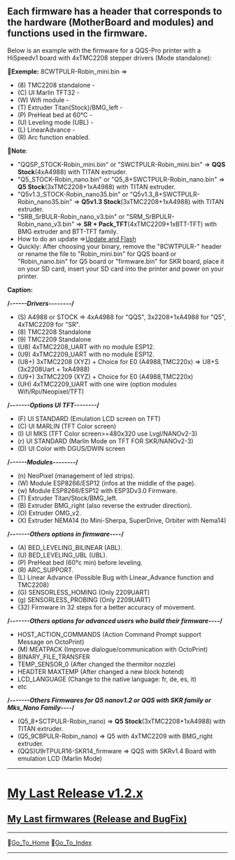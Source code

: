 
## Each firmware has a header that corresponds to the hardware (MotherBoard and modules) and functions used in the firmware.
Below is an example with the firmware for a QQS-Pro printer with a HiSpeedv1 board with 4xTMC2208 stepper drivers (Mode standalone):

**📌Exemple:**
8CWTPULR-Robin_mini.bin 
=> 
  - (8) TMC2208 standalone - 
  - (C) UI Marlin TFT32 - 
  - (W) Wifi module - 
  - (T) Extruder Titan(Stock)/BMG_left - 
  - (P) PreHeat bed at 60°C - 
  - (U) Leveling mode (UBL) -
  - (L) LinearAdvance - 
  - (R) Arc function enabled.

  **📌Note**: 
  - "QQSP_STOCK-Robin_mini.bin" or "SWCTPULR-Robin_mini.bin" => **QQS Stock**(4xA4988) with TITAN extruder.
  - "Q5_STOCK-Robin_nano.bin" or "Q5_8+SWCTPULR-Robin_nano.bin"  => **Q5 Stock**(3xTMC2208+1xA4988) with TITAN extruder.
  - "Q5v1.3_STOCK-Robin_nano35.bin" or "Q5v1.3_8+SWCTPULR-Robin_nano35.bin"  => **Q5v1.3 Stock**(3xTMC2208+1xA4988) with TITAN extruder.
  - "SRB_SrBULR-Robin_nano_v3.bin" or "SRM_SrBPULR-Robin_nano_v3.bin"  => **SR + Pack_TFT**(4xTMC2209+1xBTT-TFT) with BMG extruder and BTT-TFT family.
  - How to do an update =>[Update and Flash](https://github.com/Foxies-CSTL/Marlin_2.0.x/wiki/7.TIPS#732-update-and-flash)
  - Quickly: After choosing your binary, remove the "8CWTPULR-" header or rename the file to "Robin_mini.bin" for QQS board or "Robin_nano.bin" for Q5 board or "firmware.bin" for SKR board, place it on your SD card, insert your SD card into the printer and power on your printer.

  **Caption:**

  **/*------Drivers--------*/**
  - (S) A4988 or STOCK => 4xA4988 for "QQS", 3x2208+1xA4988 for "Q5", 4xTMC2209 for "SR".
  - (8) TMC2208 Standalone
  - (9) TMC2209 Standalone
  - (U8) 4xTMC2208_UART with no module ESP12.
  - (U9) 4xTMC2209_UART with no module ESP12.
  - (U8+) 3xTMC2208 (XYZ) + Choice for E0 (A4988,TMC220x) => U8+S (3x2208Uart + 1xA4988)
  - (U9+) 3xTMC2209 (XYZ) + Choice for E0 (A4988,TMC220x)
  - (UH) 4xTMC2209_UART with one wire (option modules Wifi/Rpi/Neopixel/TFT)

  **/*-------Options UI TFT--------*/**
  - (F) UI STANDARD (Emulation LCD screen on TFT)
  - (C) UI MARLIN (TFT Color screen)
  - (I) UI MKS (TFT Color screen>=480x320 use Lvgl/NANOv2-3)
  - (r) UI STANDARD (Marlin Mode on TFT FOR SKR/NANOv2-3)
  - (D) UI Color with DGUS/DWIN screen

  **/*------Modules--------*/**
  - (n) NeoPixel (management of led strips).
  - (W) Module ESP8266/ESP12 (infos at the middle of the page).
  - (w) Module ESP8266/ESP12 with ESP3Dv3.0 Firmware.
  - (T) Extruder Titan/Stock/BMG_left.
  - (B) Extruder BMG_right (also reverse the extruder direction).
  - (O) Extruder OMG_v2.
  - (X) Extruder NEMA14 (to Mini-Sherpa, SuperDrive, Orbiter with Nema14)
  
  **/*-------Others options in firmware----*/**
  - (A) BED_LEVELING_BILINEAR (ABL).
  - (U) BED_LEVELING_UBL (UBL).
  - (P) PreHeat bed (60°c min) before leveling.
  - (R) ARC_SUPPORT.
  - (L) Linear Advance (Possible Bug with Linear_Advance function and TMC2208)
  - (G) SENSORLESS_HOMING (Only 2209UART)
  - (g) SENSORLESS_PROBING (Only 2209UART)
  - (32) Firmware in 32 steps for a better accuracy of movement.
  
  **/*-------Others options for advanced users who build their firmware----*/**
  - HOST_ACTION_COMMANDS (Action Command Prompt support Message on OctoPrint) 
  - (M) MEATPACK (Improve dialogue/communication with OctoPrint)
  - BINARY_FILE_TRANSFER
  - TEMP_SENSOR_0 (After changed the thermitor nozzle)
  - HEADTER MAXTEMP (After changed a new block hotend)
  - LCD_LANGUAGE (Change to the native language: fr, de, es, it)
  - etc 
  
  **/*-------Others Firmwares for Q5 nanov1.2 or QQS with SKR family or Mks_Nano Family----*/**
  - (Q5_8+SCTPULR-Robin_nano)  => **Q5 Stock**(3xTMC2208+1xA4988) with TITAN extruder. 
  - (Q5_9CBPULR-Robin_nano)   =>  Q5 with 4xTMC2209 with BMG_right extruder.
  - (QQS)U9rTPULR16-SKR14_firmware => QQS with SKRv1.4 Board with emulation LCD (Marlin Mode)
***
  # [**My Last Release v1.2.x**](https://github.com/Foxies-CSTL/Marlin_2.0.x/releases)
  
  ## [**My Last firmwares (Release and BugFix)**](https://github.com/Foxies-CSTL/Marlin_2.0.x/tree/Firmwares)

***
🚸[Go_To_Home](Home)                                   🚸[Go_To_Index](_Sidebar)
***